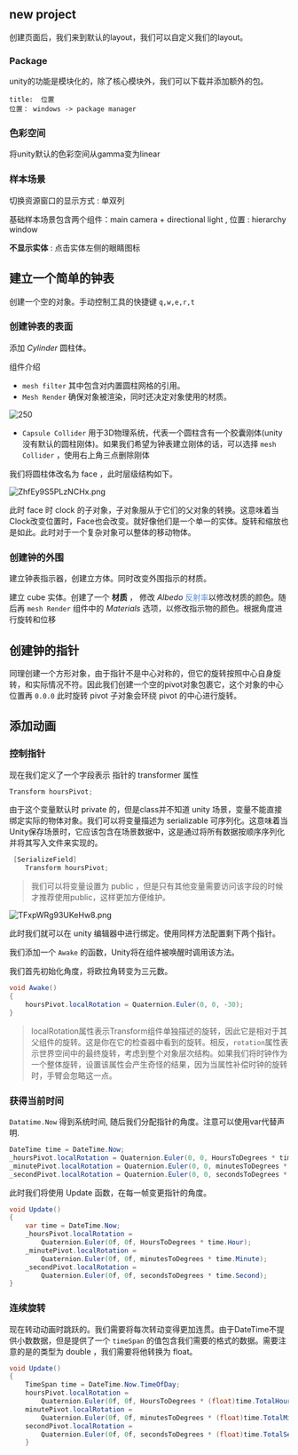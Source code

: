 ## new project

创建页面后，我们来到默认的layout，我们可以自定义我们的layout。

### Package

unity的功能是模块化的，除了核心模块外，我们可以下载并添加额外的包。

```ad-tip
title:  位置
位置： windows -> package manager
```


### 色彩空间

将unity默认的色彩空间从gamma变为linear

### 样本场景

切换资源窗口的显示方式 : 单双列

基础样本场景包含两个组件：main camera + directional light , 位置 : hierarchy window

**不显示实体** : 点击实体左侧的眼睛图标

## 建立一个简单的钟表

创建一个空的对象。手动控制工具的快捷键 `q,w,e,r,t` 

### 创建钟表的表面

添加 _Cylinder_ 圆柱体。

组件介绍

- `mesh filter` 其中包含对内置圆柱网格的引用。
- `Mesh Render` 确保对象被渲染，同时还决定对象使用的材质。

![250](https://s2.loli.net/2024/02/13/5Bs1Ec4mVqMWGdJ.png)

- `Capsule Collider` 用于3D物理系统，代表一个圆柱含有一个胶囊刚体(unity没有默认的圆柱刚体)。如果我们希望为钟表建立刚体的话，可以选择 `mesh Collider` ，使用右上角三点删除刚体

我们将圆柱体改名为 face ，此时层级结构如下。

![ZhfEy9S5PLzNCHx.png](https://s2.loli.net/2024/02/13/ZhfEy9S5PLzNCHx.png)

此时 face 时 clock 的子对象，子对象服从于它们的父对象的转换。这意味着当Clock改变位置时，Face也会改变。就好像他们是一个单一的实体。旋转和缩放也是如此。此时对于一个复杂对象可以整体的移动物体。

### 创建钟的外围

建立钟表指示器，创建立方体。同时改变外围指示的材质。

建立 cube 实体。创建了一个 **材质** ， 修改 _Albedo_ <font color="#548dd4">反射率</font>以修改材质的颜色。随后再 `mesh Render` 组件中的 _Materials_ 选项，以修改指示物的颜色。根据角度进行旋转和位移

## 创建钟的指针

同理创建一个方形对象，由于指针不是中心对称的，但它的旋转按照中心自身旋转，和实际情况不符。因此我们创建一个空的pivot对象包裹它，这个对象的中心位置再 `0.0.0` 此时旋转 pivot 子对象会环绕 pivot 的中心进行旋转。

## 添加动画

### 控制指针

现在我们定义了一个字段表示 指针的 transformer 属性 

```c#
Transform hoursPivot;
```

由于这个变量默认时 private 的，但是class并不知道 unity 场景，变量不能直接绑定实际的物体对象。我们可以将变量描述为 serializable 可序列化。这意味着当Unity保存场景时，它应该包含在场景数据中，这是通过将所有数据按顺序序列化并将其写入文件来实现的。

```c#
 [SerializeField]
    Transform hoursPivot;
```

> 我们可以将变量设置为 public ，但是只有其他变量需要访问该字段的时候才推荐使用public，这样更加方便维护。

![TFxpWRg93UKeHw8.png](https://s2.loli.net/2024/02/14/TFxpWRg93UKeHw8.png)


此时我们就可以在 unity 编辑器中进行绑定。使用同样方法配置剩下两个指针。

我们添加一个 `Awake` 的函数，Unity将在组件被唤醒时调用该方法。

我们首先初始化角度，将欧拉角转变为三元数。

```c#
void Awake()
{
	hoursPivot.localRotation = Quaternion.Euler(0, 0, -30);
}

```

> localRotation属性表示Transform组件单独描述的旋转，因此它是相对于其父组件的旋转。这是你在它的检查器中看到的旋转。相反，`rotation`属性表示世界空间中的最终旋转，考虑到整个对象层次结构。如果我们将时钟作为一个整体旋转，设置该属性会产生奇怪的结果，因为当属性补偿时钟的旋转时，手臂会忽略这一点。

### 获得当前时间

`Datatime.Now` 得到系统时间, 随后我们分配指针的角度。注意可以使用var代替声明.

```c#
DateTime time = DateTime.Now;
_hoursPivot.localRotation = Quaternion.Euler(0, 0, HoursToDegrees * time.Hour);
_minutePivot.localRotation = Quaternion.Euler(0, 0, minutesToDegrees * time.Minute);
_secondPivot.localRotation = Quaternion.Euler(0, 0, secondsToDegrees * time.Second);
```

此时我们将使用 Update 函数，在每一帧变更指针的角度。

```c#
void Update()
{
	var time = DateTime.Now;
	_hoursPivot.localRotation =
		Quaternion.Euler(0f, 0f, HoursToDegrees * time.Hour);
	_minutePivot.localRotation =
		Quaternion.Euler(0f, 0f, minutesToDegrees * time.Minute);
	_secondPivot.localRotation =
		Quaternion.Euler(0f, 0f, secondsToDegrees * time.Second);
}
```

### 连续旋转

现在转动动画时跳跃的。我们需要将每次转动变得更加连贯。由于DateTime不提供小数数据，但是提供了一个 `timeSpan` 的值包含我们需要的格式的数据。需要注意的是的类型为 double ，我们需要将他转换为 float。

```c#
void Update()
{
	TimeSpan time = DateTime.Now.TimeOfDay;
	hoursPivot.localRotation =
		Quaternion.Euler(0f, 0f, HoursToDegrees * (float)time.TotalHours);
	minutePivot.localRotation =
		Quaternion.Euler(0f, 0f, minutesToDegrees * (float)time.TotalMinutes);
	secondPivot.localRotation =
		Quaternion.Euler(0f, 0f, secondsToDegrees * (float)time.TotalSeconds);
    }
```

